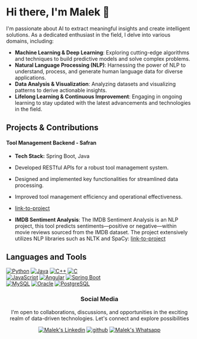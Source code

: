 # Hi there, I'm Malek 👋

I'm passionate about AI to extract meaningful insights and create intelligent solutions. As a dedicated enthusiast in the field, I delve into various domains, including:

- **Machine Learning & Deep Learning**: Exploring cutting-edge algorithms and techniques to build predictive models and solve complex problems.
- **Natural Language Processing (NLP)**: Harnessing the power of NLP to understand, process, and generate human language data for diverse applications.
- **Data Analysis & Visualization**: Analyzing datasets and visualizing patterns to derive actionable insights.
- **Lifelong Learning & Continuous Improvement**: Engaging in ongoing learning to stay updated with the latest advancements and technologies in the field.

## Projects & Contributions

#### Tool Management Backend - Safran
- **Tech Stack:** Spring Boot, Java
- Developed RESTful APIs for a robust tool management system.
- Designed and implemented key functionalities for streamlined data processing.
- Improved tool management efficiency and operational effectiveness.
-  [link-to-project](https://github.com/malekex6/Safran_Project.git)

- **IMDB Sentiment Analysis**: The IMDB Sentiment Analysis is an NLP project, this tool predicts sentiments—positive or negative—within movie reviews sourced from the IMDB dataset. The project extensively utilizes NLP libraries such as NLTK and SpaCy: [link-to-project](https://github.com/malekex6/IMDB_Sentiment_Analysis)

## Languages and Tools
<a href="https://www.python.org" target="_blank" rel="nofollow"><img alt="Python" src="https://img.shields.io/badge/Python-212121?style=for-the-badge&logo=python&logoColor=yellow" /></a>
<a href="https://www.java.com" target="_blank" rel="nofollow"><img alt="Java" src="https://img.shields.io/badge/Java-007396?style=for-the-badge&logo=java&logoColor=white" /></a>
<a href="https://en.cppreference.com/" target="_blank" rel="nofollow"><img alt="C++" src="https://img.shields.io/badge/C++-00599C?style=for-the-badge&logo=c%2B%2B&logoColor=white" /></a>
<a href="https://www.learn-c.org/" target="_blank" rel="nofollow"><img alt="C" src="https://img.shields.io/badge/C-00599C?style=for-the-badge&logo=c&logoColor=white" /></a>
<br>
<a href="https://developer.mozilla.org/en-US/docs/Web/JavaScript" target="_blank" rel="nofollow"><img alt="JavaScript" src="https://img.shields.io/badge/TypeScript-1572B6?style=for-the-badge&logo=typescript&logoColor=white" /></a>
<a href="https://www.angular.io" target="_blank" rel="nofollow"><img alt="Angular" src="https://img.shields.io/badge/ANGULAR-E34F26?style=for-the-badge&logo=angular&logoColor=white" /></a>
<a href="https://spring.io/projects/spring-boot" target="_blank" rel="nofollow"><img alt="Spring Boot" src="https://img.shields.io/badge/Spring_Boot-6DB33F?style=for-the-badge&logo=spring-boot&logoColor=white" /></a>
<br>
<a href="https://www.mysql.com/" target="_blank" rel="nofollow"><img alt="MySQL" src="https://img.shields.io/badge/MySQL-4479A1?style=for-the-badge&logo=mysql&logoColor=white" /></a>
<a href="https://www.oracle.com/database/" target="_blank" rel="nofollow"><img alt="Oracle" src="https://img.shields.io/badge/Oracle-F80000?style=for-the-badge&logo=oracle&logoColor=white" /></a>
<a href="https://www.postgresql.org/" target="_blank" rel="nofollow"><img alt="PostgreSQL" src="https://img.shields.io/badge/PostgreSQL-336791?style=for-the-badge&logo=postgresql&logoColor=white" /></a>


<h3 align="center">Social Media</h3>

<p align="center">
   I'm open to collaborations, discussions, and opportunities in the exciting realm of data-driven technologies. Let's connect and explore possibilities<br>
<p align="center">   
  <a href="https://www.linkedin.com/in/ben-youssef-malek" target="_blank" rel="nofollow"><img alt="Malek's Linkedin" src="https://img.shields.io/badge/Linkedin-0a66c2?style=for-the-badge&logo=linkedin&logoColor=white" /></a>
  <a href="https://github.com/malekex6/malekex6" target="_blank" rel="nofollow"><img alt="github" src="https://img.shields.io/badge/GitHub-100000?style=for-the-badge&logo=github&logoColor=white" /></a>
  <a href="https://wa.me/21654157042" target="_blank" rel="nofollow"><img alt="Malek's Whatsapp" src="https://img.shields.io/badge/Whatsapp-128C7E?style=for-the-badge&logo=whatsapp&logoColor=white" /></a>

